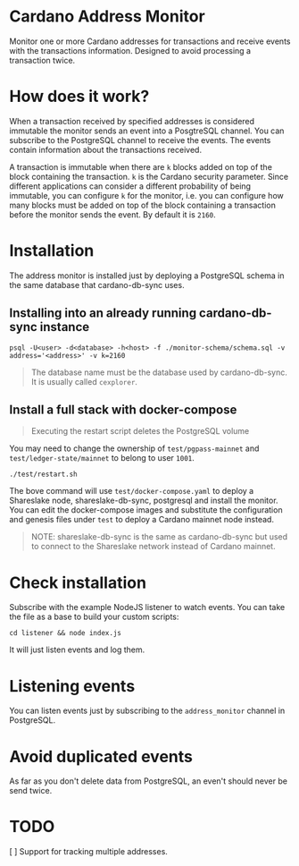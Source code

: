 # Cardano Address Monitor

Monitor one or more Cardano addresses for transactions and receive events with the transactions information. Designed to avoid processing a transaction twice.

# How does it work?

When a transaction received by specified addresses is considered immutable the monitor sends an event into a PosgtreSQL channel. You can subscribe to the PostgreSQL channel to receive the events. The events contain information about the transactions received.

A transaction is immutable when there are `k` blocks added on top of the block containing the transaction. `k` is the Cardano security parameter.
Since different applications can consider a different probability of being immutable, you can configure `k` for the monitor, i.e. you can configure how many blocks must be added on top of the block containing a transaction before the monitor sends the event. By default it is `2160`.

# Installation

The address monitor is installed just by deploying a PostgreSQL schema in the same database that cardano-db-sync uses.

## Installing into an already running cardano-db-sync instance

```console
psql -U<user> -d<database> -h<host> -f ./monitor-schema/schema.sql -v address='<address>' -v k=2160
```

> The database name must be the database used by cardano-db-sync. It is usually called `cexplorer`.


## Install a full stack with docker-compose

> Executing the restart script deletes the PostgreSQL volume

You may need to change the ownership of `test/pgpass-mainnet` and `test/ledger-state/mainnet` to belong to user `1001`.

```console
./test/restart.sh
```

The bove command will use `test/docker-compose.yaml` to deploy a Shareslake node, shareslake-db-sync, postgresql and install the monitor.
You can edit the docker-compose images and substitute the configuration and genesis files under `test` to deploy a Cardano mainnet node instead.

> NOTE: shareslake-db-sync is the same as cardano-db-sync but used to connect to the Shareslake network instead of Cardano mainnet.

# Check installation

Subscribe with the example NodeJS listener to watch events. You can take the file as a base to build your custom scripts:

```console
cd listener && node index.js
```

It will just listen events and log them.

# Listening events

You can listen events just by subscribing to the `address_monitor` channel in PostgreSQL.

# Avoid duplicated events

As far as you don't delete data from PostgreSQL, an even't should never be send twice.

# TODO

[ ] Support for tracking multiple addresses.
